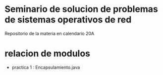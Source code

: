 # Seminario de solucion de problemas de sistemas operativos de red

Repositorio de la materia en calendario 20A

# relacion de modulos

- practica 1 : Encapsulamiento.java 